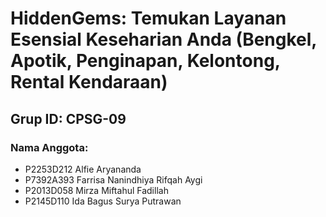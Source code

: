 # HiddenGems: Temukan Layanan Esensial Keseharian Anda (Bengkel, Apotik, Penginapan, Kelontong, Rental Kendaraan)

## Grup ID: CPSG-09
### Nama Anggota:
- P2253D212 Alfie Aryananda
- P7392A393 Farrisa Nanindhiya Rifqah Aygi
- P2013D058 Mirza Miftahul Fadillah
- P2145D110 Ida Bagus Surya Putrawan
